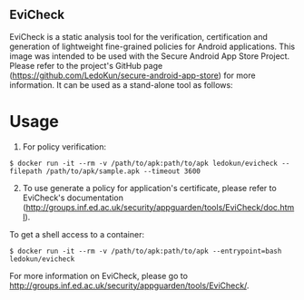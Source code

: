 EviCheck
---------------------------------
EviCheck is a static analysis tool for the verification, certification and generation of lightweight fine-grained policies for Android applications. This image was intended to be used with the Secure Android App Store Project. Please refer to the project's GitHub page (https://github.com/LedoKun/secure-android-app-store) for more information. It can be used as a stand-alone tool as follows:

Usage
==================

1. For policy verification:
```
$ docker run -it --rm -v /path/to/apk:path/to/apk ledokun/evicheck --filepath /path/to/apk/sample.apk --timeout 3600
```

2. To use generate a policy for application's certificate, please refer to EviCheck's documentation (http://groups.inf.ed.ac.uk/security/appguarden/tools/EviCheck/doc.html).

To get a shell access to a container:
```
$ docker run -it --rm -v /path/to/apk:path/to/apk --entrypoint=bash ledokun/evicheck
```

For more information on EviCheck, please go to http://groups.inf.ed.ac.uk/security/appguarden/tools/EviCheck/.
